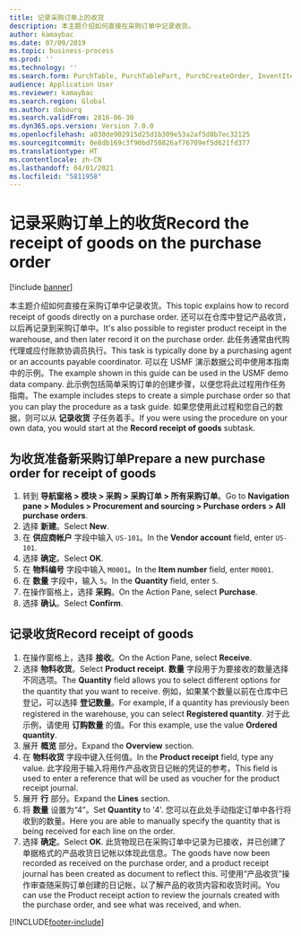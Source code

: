 ```yaml
---
title: 记录采购订单上的收货
description: 本主题介绍如何直接在采购订单中记录收货。
author: kamaybac
ms.date: 07/09/2019
ms.topic: business-process
ms.prod: ''
ms.technology: ''
ms.search.form: PurchTable, PurchTablePart, PurchCreateOrder, InventItemIdLookupPurchase, PurchEditLines
audience: Application User
ms.reviewer: kamaybac
ms.search.region: Global
ms.author: dabourq
ms.search.validFrom: 2016-06-30
ms.dyn365.ops.version: Version 7.0.0
ms.openlocfilehash: a030de902915d25d1b309e53a2af5d8b7ec32125
ms.sourcegitcommit: 0e8db169c3f90bd750826af76709ef5d621fd377
ms.translationtype: HT
ms.contentlocale: zh-CN
ms.lasthandoff: 04/01/2021
ms.locfileid: "5811958"
---
```

# <a name="record-the-receipt-of-goods-on-the-purchase-order"></a><span data-ttu-id="1647f-103">记录采购订单上的收货</span><span class="sxs-lookup"><span data-stu-id="1647f-103">Record the receipt of goods on the purchase order</span></span>

[!include [banner](../../includes/banner.md)]

<span data-ttu-id="1647f-104">本主题介绍如何直接在采购订单中记录收货。</span><span class="sxs-lookup"><span data-stu-id="1647f-104">This topic explains how to record receipt of goods directly on a purchase order.</span></span> <span data-ttu-id="1647f-105">还可以在仓库中登记产品收货，以后再记录到采购订单中。</span><span class="sxs-lookup"><span data-stu-id="1647f-105">It's also possible to register product receipt in the warehouse, and then later record it on the purchase order.</span></span> <span data-ttu-id="1647f-106">此任务通常由代购代理或应付账款协调员执行。</span><span class="sxs-lookup"><span data-stu-id="1647f-106">This task is typically done by a purchasing agent or an accounts payable coordinator.</span></span> <span data-ttu-id="1647f-107">可以在 USMF 演示数据公司中使用本指南中的示例。</span><span class="sxs-lookup"><span data-stu-id="1647f-107">The example shown in this guide can be used in the USMF demo data company.</span></span> <span data-ttu-id="1647f-108">此示例包括简单采购订单的创建步骤，以便您将此过程用作任务指南。</span><span class="sxs-lookup"><span data-stu-id="1647f-108">The example includes steps to create a simple purchase order so that you can play the procedure as a task guide.</span></span> <span data-ttu-id="1647f-109">如果您使用此过程和您自己的数据，则可以从 **记录收货** 子任务着手。</span><span class="sxs-lookup"><span data-stu-id="1647f-109">If you were using the procedure on your own data, you would start at the **Record receipt of goods** subtask.</span></span>


## <a name="prepare-a-new-purchase-order-for-receipt-of-goods"></a><span data-ttu-id="1647f-110">为收货准备新采购订单</span><span class="sxs-lookup"><span data-stu-id="1647f-110">Prepare a new purchase order for receipt of goods</span></span>
1. <span data-ttu-id="1647f-111">转到 **导航窗格 > 模块 > 采购 > 采购订单 > 所有采购订单**。</span><span class="sxs-lookup"><span data-stu-id="1647f-111">Go to **Navigation pane > Modules > Procurement and sourcing > Purchase orders > All purchase orders**.</span></span>
2. <span data-ttu-id="1647f-112">选择 **新建**。</span><span class="sxs-lookup"><span data-stu-id="1647f-112">Select **New**.</span></span>
3. <span data-ttu-id="1647f-113">在 **供应商帐户** 字段中输入 `US-101`。</span><span class="sxs-lookup"><span data-stu-id="1647f-113">In the **Vendor account** field, enter `US-101`.</span></span>
4. <span data-ttu-id="1647f-114">选择 **确定**。</span><span class="sxs-lookup"><span data-stu-id="1647f-114">Select **OK**.</span></span>
5. <span data-ttu-id="1647f-115">在 **物料编号** 字段中输入 `M0001`。</span><span class="sxs-lookup"><span data-stu-id="1647f-115">In the **Item number** field, enter `M0001`.</span></span>
6. <span data-ttu-id="1647f-116">在 **数量** 字段中，输入 `5`。</span><span class="sxs-lookup"><span data-stu-id="1647f-116">In the **Quantity** field, enter `5`.</span></span>
7. <span data-ttu-id="1647f-117">在操作窗格上，选择 **采购**。</span><span class="sxs-lookup"><span data-stu-id="1647f-117">On the Action Pane, select **Purchase**.</span></span>
8. <span data-ttu-id="1647f-118">选择 **确认**。</span><span class="sxs-lookup"><span data-stu-id="1647f-118">Select **Confirm**.</span></span>

## <a name="record-receipt-of-goods"></a><span data-ttu-id="1647f-119">记录收货</span><span class="sxs-lookup"><span data-stu-id="1647f-119">Record receipt of goods</span></span>
1. <span data-ttu-id="1647f-120">在操作窗格上，选择 **接收**。</span><span class="sxs-lookup"><span data-stu-id="1647f-120">On the Action Pane, select **Receive**.</span></span>
2. <span data-ttu-id="1647f-121">选择 **物料收货**。</span><span class="sxs-lookup"><span data-stu-id="1647f-121">Select **Product receipt**.</span></span> <span data-ttu-id="1647f-122">**数量** 字段用于为要接收的数量选择不同选项。</span><span class="sxs-lookup"><span data-stu-id="1647f-122">The **Quantity** field allows you to select different options for the quantity that you want to receive.</span></span> <span data-ttu-id="1647f-123">例如，如果某个数量以前在仓库中已登记，可以选择 **登记数量**。</span><span class="sxs-lookup"><span data-stu-id="1647f-123">For example, if a quantity has previously been registered in the warehouse, you can select **Registered quantity**.</span></span> <span data-ttu-id="1647f-124">对于此示例，请使用 **订购数量** 的值。</span><span class="sxs-lookup"><span data-stu-id="1647f-124">For this example, use the value **Ordered quantity**.</span></span>
3. <span data-ttu-id="1647f-125">展开 **概览** 部分。</span><span class="sxs-lookup"><span data-stu-id="1647f-125">Expand the **Overview** section.</span></span>
4. <span data-ttu-id="1647f-126">在 **物料收货** 字段中键入任何值。</span><span class="sxs-lookup"><span data-stu-id="1647f-126">In the **Product receipt** field, type any value.</span></span> <span data-ttu-id="1647f-127">此字段用于输入将用作产品收货日记帐的凭证的参考。</span><span class="sxs-lookup"><span data-stu-id="1647f-127">This field is used to enter a reference that will be used as voucher for the product receipt journal.</span></span>  
5. <span data-ttu-id="1647f-128">展开 **行** 部分。</span><span class="sxs-lookup"><span data-stu-id="1647f-128">Expand the **Lines** section.</span></span>
6. <span data-ttu-id="1647f-129">将 **数量** 设置为“4”。</span><span class="sxs-lookup"><span data-stu-id="1647f-129">Set **Quantity** to '4'.</span></span> <span data-ttu-id="1647f-130">您可以在此处手动指定订单中各行将收到的数量。</span><span class="sxs-lookup"><span data-stu-id="1647f-130">Here you are able to manually specify the quantity that is being received for each line on the order.</span></span>  
7. <span data-ttu-id="1647f-131">选择 **确定**。</span><span class="sxs-lookup"><span data-stu-id="1647f-131">Select **OK**.</span></span> <span data-ttu-id="1647f-132">此货物现已在采购订单中记录为已接收，并已创建了单据格式的产品收货日记帐以体现此信息。</span><span class="sxs-lookup"><span data-stu-id="1647f-132">The goods have now been recorded as received on the purchase order, and a product receipt journal has been created as document to reflect this.</span></span> <span data-ttu-id="1647f-133">可使用“产品收货”操作审查随采购订单创建的日记帐，以了解产品的收货内容和收货时间。</span><span class="sxs-lookup"><span data-stu-id="1647f-133">You can use the Product receipt action to review the journals created with the purchase order, and see what was received, and when.</span></span>  



[!INCLUDE[footer-include](../../../includes/footer-banner.md)]